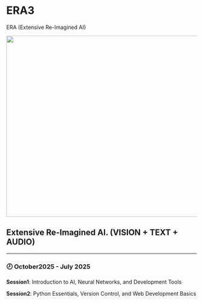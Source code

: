 # ERA3

ERA (Extensive Re-Imagined AI)

  
<img src="![era3](https://github.com/user-attachments/assets/7b1f3b09-d9b7-43f8-88e5-aec59eaa44cf)
" width = 720 height = 480>

## Extensive Re-Imagined AI. (VISION + TEXT + AUDIO)
   -------------------------------------------------

### 🕗 October2025 - July 2025

**Session1**: Introduction to AI, Neural Networks, and Development Tools

**Session2**: Python Essentials, Version Control, and Web Development
Basics
